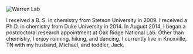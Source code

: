 ![Warren Lab](WarrenLab.jpg)

I received a B. S. in chemistry from Stetson University in 2009.
I received a Ph.D. in chemistry from Duke University in 2014.
In August 2014, I began a postdoctoral research appointment at Oak Ridge National Lab.
Other than chemistry, I enjoy running, hiking, and dancing.
I currently live in Knoxville, TN with my husband, Michael, and toddler, Jack.
